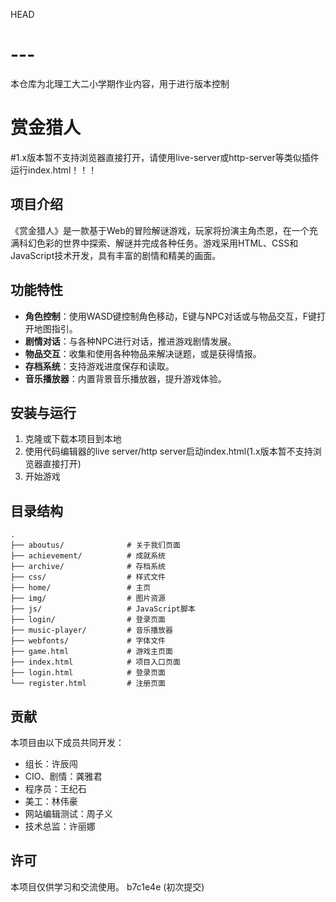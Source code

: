  HEAD
# ---
本仓库为北理工大二小学期作业内容，用于进行版本控制

# 赏金猎人
#1.x版本暂不支持浏览器直接打开，请使用live-server或http-server等类似插件运行index.html！！！

## 项目介绍

《赏金猎人》是一款基于Web的冒险解谜游戏，玩家将扮演主角杰恩，在一个充满科幻色彩的世界中探索、解谜并完成各种任务。游戏采用HTML、CSS和JavaScript技术开发，具有丰富的剧情和精美的画面。

## 功能特性

- **角色控制**：使用WASD键控制角色移动，E键与NPC对话或与物品交互，F键打开地图指引。
- **剧情对话**：与各种NPC进行对话，推进游戏剧情发展。
- **物品交互**：收集和使用各种物品来解决谜题，或是获得情报。
- **存档系统**：支持游戏进度保存和读取。
- **音乐播放器**：内置背景音乐播放器，提升游戏体验。

## 安装与运行

1. 克隆或下载本项目到本地
2. 使用代码编辑器的live server/http server启动index.html(1.x版本暂不支持浏览器直接打开)
3. 开始游戏

## 目录结构

```
.
├── aboutus/              # 关于我们页面
├── achievement/          # 成就系统
├── archive/              # 存档系统
├── css/                  # 样式文件
├── home/                 # 主页
├── img/                  # 图片资源
├── js/                   # JavaScript脚本
├── login/                # 登录页面
├── music-player/         # 音乐播放器
├── webfonts/             # 字体文件
├── game.html             # 游戏主页面
├── index.html            # 项目入口页面
├── login.html            # 登录页面
└── register.html         # 注册页面
```

## 贡献

本项目由以下成员共同开发：

- 组长：许辰闯
- CIO、剧情：龚雅君
- 程序员：王纪石
- 美工：林伟豪
- 网站编辑测试：周子义
- 技术总监：许丽娜

## 许可

本项目仅供学习和交流使用。
 b7c1e4e (初次提交)
